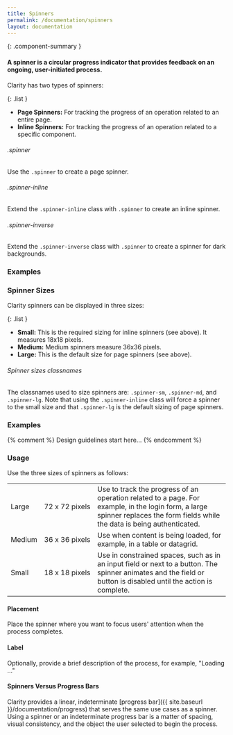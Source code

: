```yaml
---
title: Spinners
permalink: /documentation/spinners
layout: documentation
---
```


{: .component-summary }
#### A spinner is a circular progress indicator that provides feedback on an ongoing, user-initiated process.

Clarity has two types of spinners:

{: .list }
- **Page Spinners:** For tracking the progress of an operation related to an entire page.
- **Inline Spinners:** For tracking the progress of an operation related to a specific component.

###### .spinner

Use the <code class="clr-code">.spinner</code> to create a page spinner.

###### .spinner-inline

Extend the <code class="clr-code">.spinner-inline</code> class with <code class="clr-code">.spinner</code> to create an inline spinner.

###### .spinner-inverse

Extend the <code>.spinner-inverse</code> class with <code>.spinner</code> to create a spinner for dark backgrounds.

### Examples

<clr-spinner-types></clr-spinner-types>

### Spinner Sizes

Clarity spinners can be displayed in three sizes:

{: .list }
- **Small:** This is the required sizing for inline spinners (see above). It measures 18x18 pixels.
- **Medium:** Medium spinners measure 36x36 pixels.
- **Large:** This is the default size for page spinners (see above).

###### Spinner sizes classnames

The classnames used to size spinners are: <code class="clr-code">.spinner-sm</code>, <code class="clr-code">.spinner-md</code>, and <code class="clr-code">.spinner-lg</code>. Note that using the <code class="clr-code">.spinner-inline</code> class will force a spinner to the small size and that <code class="clr-code">.spinner-lg</code> is the default sizing of page spinners.

### Examples

<clr-spinner-sizes></clr-spinner-sizes>

{% comment %}
    Design guidelines start here...
{% endcomment %}

### Usage

Use the three sizes of spinners as follows:

<table class="table table-noborder">
          <tbody>
              <tr>
                  <td class="left">
                  Large</td>
                  <td class="left">72&nbsp;x&nbsp;72&nbsp;pixels</td>
                  <td class="left">Use to track the progress of an operation related to a page. For example, in the login form, a large spinner replaces the form fields while the data is being authenticated.</td>
              </tr>
              <tr>
                  <td class="left">Medium</td>
                  <td class="left">36&nbsp;x&nbsp;36&nbsp;pixels</td>
                  <td class="left">Use when content is being loaded, for example, in a table or datagrid.</td>
              </tr>
              <tr>
                  <td class="left">Small</td>
                  <td class="left">18&nbsp;x&nbsp;18&nbsp;pixels</td>
                  <td class="left">Use in constrained spaces, such as in an input field or next to a button.  The spinner animates and the field or button is disabled until the action is complete.</td>
              </tr>
                       </tbody>
      </table>


#### Placement

Place the spinner where you want to focus users' attention when the process completes.

#### Label

Optionally, provide a brief description of the process, for example, "Loading ..."

#### Spinners Versus Progress Bars

Clarity provides a linear, indeterminate [progress bar]({{ site.baseurl }}/documentation/progress) that serves the same use cases as a spinner.  Using a spinner or an indeterminate progress bar is a matter of spacing, visual consistency, and the object the user selected to begin the process.
